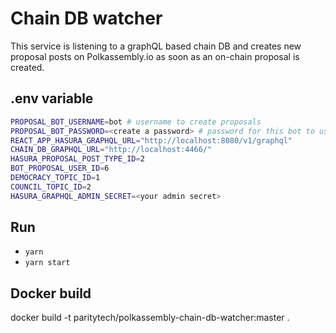 # Chain DB watcher

This service is listening to a graphQL based chain DB and creates new proposal posts on Polkassembly.io as soon as an on-chain proposal is created.

## .env variable
```bash
PROPOSAL_BOT_USERNAME=bot # username to create proposals
PROPOSAL_BOT_PASSWORD=<create a password> # password for this bot to use for a signup.
REACT_APP_HASURA_GRAPHQL_URL="http://localhost:8080/v1/graphql"
CHAIN_DB_GRAPHQL_URL="http://localhost:4466/"
HASURA_PROPOSAL_POST_TYPE_ID=2
BOT_PROPOSAL_USER_ID=6
DEMOCRACY_TOPIC_ID=1
COUNCIL_TOPIC_ID=2
HASURA_GRAPHQL_ADMIN_SECRET=<your admin secret>
```
## Run
- `yarn`
- `yarn start`
## Docker build
docker build -t paritytech/polkassembly-chain-db-watcher:master .
